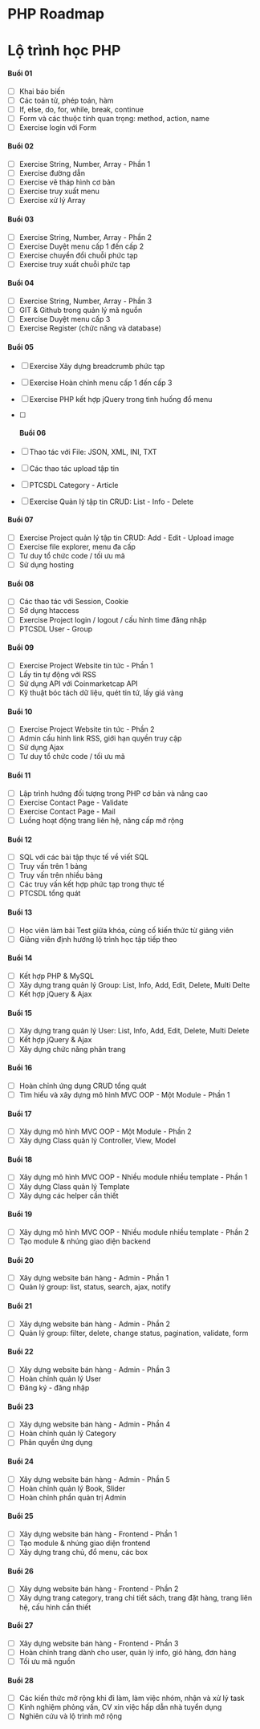 # PHP Roadmap

# Lộ trình học PHP

#### Buổi 01

- [ ] Khai báo biến
- [ ] Các toán tử, phép toán, hàm
- [ ] If, else, do, for, while, break, continue
- [ ] Form và các thuộc tính quan trọng: method, action, name
- [ ] Exercise login với Form

#### Buổi 02

- [ ] Exercise String, Number, Array - Phần 1
- [ ] Exercise đường dẫn
- [ ] Exercise vẽ tháp hình cơ bản
- [ ] Exercise truy xuất menu
- [ ] Exercise xử lý Array

#### Buổi 03

- [ ] Exercise String, Number, Array - Phần 2
- [ ] Exercise Duyệt menu cấp 1 đến cấp 2
- [ ] Exercise chuyển đổi chuỗi phức tạp
- [ ] Exercise truy xuất chuỗi phức tạp

#### Buổi 04

- [ ] Exercise String, Number, Array - Phần 3
- [ ] GIT & Github trong quản lý mã nguồn
- [ ] Exercise Duyệt menu cấp 3
- [ ] Exercise Register (chức năng và database)

#### Buổi 05

- [ ] Exercise Xây dựng breadcrumb phức tạp

- [ ] Exercise Hoàn chỉnh menu cấp 1 đến cấp 3

- [ ] Exercise PHP kết hợp jQuery trong tình huống đổ menu

- [ ] #### Buổi 06

- [ ] Thao tác với File: JSON, XML, INI, TXT
- [ ] Các thao tác upload tập tin
- [ ] PTCSDL Category - Article
- [ ] Exercise Quản lý tập tin CRUD: List - Info - Delete

#### Buổi 07

- [ ] Exercise Project quản lý tập tin CRUD: Add - Edit - Upload image
- [ ] Exercise file explorer, menu đa cấp
- [ ] Tư duy tổ chức code / tối ưu mã
- [ ] Sử dụng hosting

#### Buổi 08

- [ ] Các thao tác với Session, Cookie
- [ ] Sở dụng htaccess
- [ ] Exercise Project login / logout / cấu hình time đăng nhập
- [ ] PTCSDL User - Group

#### Buổi 09

- [ ] Exercise Project Website tin tức - Phần 1
- [ ] Lấy tin tự động với RSS
- [ ] Sử dụng API với Coinmarketcap API
- [ ] Kỹ thuật bóc tách dữ liệu, quét tin tứ, lấy giá vàng

#### Buổi 10

- [ ] Exercise Project Website tin tức - Phần 2
- [ ] Admin cấu hình link RSS, giới hạn quyền truy cập
- [ ] Sử dụng Ajax
- [ ] Tư duy tổ chức code / tối ưu mã

#### Buổi 11

- [ ] Lập trình hướng đối tượng trong PHP cơ bản và nâng cao
- [ ] Exercise Contact Page - Validate
- [ ] Exercise Contact Page - Mail
- [ ] Luồng hoạt động trang liên hệ, nâng cấp mở rộng

#### Buổi 12

- [ ] SQL với các bài tập thực tế về viết SQL
- [ ] Truy vấn trên 1 bảng
- [ ] Truy vấn trên nhiều bảng
- [ ] Các truy vấn kết hợp phức tạp trong thực tế
- [ ] PTCSDL tổng quát

#### Buổi 13

- [ ] Học viên làm bài Test giữa khóa, củng cố kiến thức từ giảng viên
- [ ] Giảng viên định hướng lộ trình học tập tiếp theo

#### Buổi 14

- [ ] Kết hợp PHP & MySQL
- [ ] Xây dựng trang quản lý Group: List, Info, Add, Edit, Delete, Multi Delte
- [ ] Kết hợp jQuery & Ajax

#### Buổi 15

- [ ] Xây dựng trang quản lý User: List, Info, Add, Edit, Delete, Multi Delete
- [ ] Kết hợp jQuery & Ajax
- [ ] Xây dựng chức năng phân trang

#### Buổi 16

- [ ] Hoàn chỉnh ứng dụng CRUD tổng quát
- [ ] Tìm hiểu và xây dựng mô hình MVC OOP - Một Module - Phần 1

#### Buổi 17

- [ ] Xây dựng mô hình MVC OOP - Một Module - Phần 2
- [ ] Xây dựng Class quản lý Controller, View, Model

#### Buổi 18

- [ ] Xây dựng mô hình MVC OOP - Nhiều module nhiều template - Phần 1
- [ ] Xây dựng Class quản lý Template
- [ ] Xây dựng các helper cần thiết

#### Buổi 19

- [ ] Xây dựng mô hình MVC OOP - Nhiều module nhiều template - Phần 2
- [ ] Tạo module & nhúng giao diện backend

#### Buổi 20

- [ ] Xây dựng website bán hàng - Admin - Phần 1
- [ ] Quản lý group: list, status, search, ajax, notify

#### Buổi 21

- [ ] Xây dựng website bán hàng - Admin - Phần 2
- [ ] Quản lý group: filter, delete, change status, pagination, validate, form

#### Buổi 22

- [ ] Xây dựng website bán hàng - Admin - Phần 3
- [ ] Hoàn chỉnh quản lý User
- [ ] Đăng ký - đăng nhập

#### Buổi 23

- [ ] Xây dựng website bán hàng - Admin - Phần 4
- [ ] Hoàn chỉnh quản lý Category
- [ ] Phân quyền ứng dụng

#### Buổi 24

- [ ] Xây dựng website bán hàng - Admin - Phần 5
- [ ] Hoàn chỉnh quản lý Book, Slider
- [ ] Hoàn chỉnh phần quản trị Admin

#### Buổi 25

- [ ] Xây dựng website bán hàng - Frontend - Phần 1
- [ ] Tạo module & nhúng giao diện frontend
- [ ] Xây dựng trang chủ, đổ menu, các box

#### Buổi 26

- [ ] Xây dựng website bán hàng - Frontend - Phần 2
- [ ] Xây dựng trang category, trang chi tiết sách, trang đặt hàng, trang liên hệ, cấu hình cần thiết

#### Buổi 27

- [ ] Xây dựng website bán hàng - Frontend - Phần 3
- [ ] Hoàn chỉnh trang dành cho user, quản lý info, giỏ hàng, đơn hàng
- [ ] Tối ưu mã nguồn

#### Buổi 28

- [ ] Các kiến thức mở rộng khi đi làm, làm việc nhóm, nhận và xử lý task
- [ ] Kinh nghiệm phỏng vấn, CV xin việc hấp dẫn nhà tuyển dụng
- [ ] Nghiên cứu và lộ trình mở rộng
